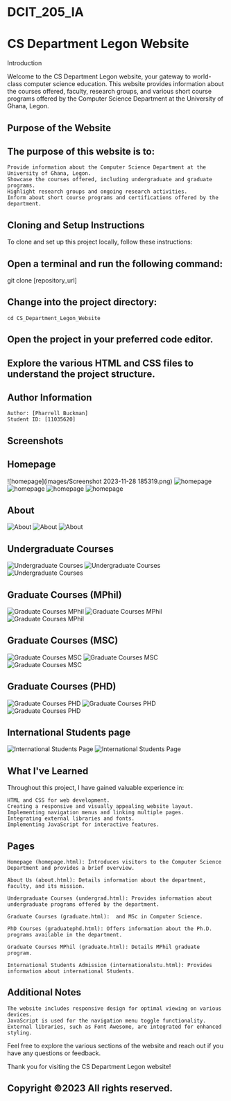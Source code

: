 # DCIT_205_IA
# CS Department Legon Website
Introduction

Welcome to the CS Department Legon website, your gateway to world-class computer science education. This website provides information about the courses offered, faculty, research groups, and various short course programs offered by the Computer Science Department at the University of Ghana, Legon.


## Purpose of the Website

## The purpose of this website is to:

    Provide information about the Computer Science Department at the University of Ghana, Legon.
    Showcase the courses offered, including undergraduate and graduate programs.
    Highlight research groups and ongoing research activities.
    Inform about short course programs and certifications offered by the department.

## Cloning and Setup Instructions

To clone and set up this project locally, follow these instructions:

## Open a terminal and run the following command:

git clone [repository_url]

## Change into the project directory:



    cd CS_Department_Legon_Website

## Open the project in your preferred code editor.

## Explore the various HTML and CSS files to understand the project structure.

## Author Information

    Author: [Pharrell Buckman]
    Student ID: [11035620]

## Screenshots

## Homepage
![homepage](images/Screenshot 2023-11-28 185319.png)
![homepage](images/Screenshot%20(5).png)
![homepage](images/Screenshot%20(6).png)
![homepage](images/Screenshot%20(7).png)
![homepage](images/Screenshot%20(8).png)


## About
![About](images/Screenshot%20(9).png)
![About](images/Screenshot%20(10).png)
![About](images/Screenshot%20(11).png)

## Undergraduate Courses 
![Undergraduate Courses](images/Screenshot%20(23).png)
![Undergraduate Courses](images/Screenshot%20(24).png)
![Undergraduate Courses](images/Screenshot%20(25).png)

## Graduate Courses (MPhil)
![Graduate Courses MPhil](images/Screenshot%20(12).png)
![Graduate Courses MPhil](images/Screenshot%20(13).png)
![Graduate Courses MPhil](images/Screenshot%20(14).png)

## Graduate Courses (MSC)
![Graduate Courses MSC](images/Screenshot%20(15).png)
![Graduate Courses MSC](images/Screenshot%20(16).png)
![Graduate Courses MSC](images/Screenshot%20(17).png)

## Graduate Courses (PHD)
![Graduate Courses PHD](images/Screenshot%20(18).png)
![Graduate Courses PHD](images/Screenshot%20(19).png)
![Graduate Courses PHD](images/Screenshot%20(20).png)

## International Students page
![International Students Page](images/Screenshot%20(21).png)
![International Students Page](images/Screenshot%20(22).png)





## What I've Learned

Throughout this project, I have gained valuable experience in:

    HTML and CSS for web development.
    Creating a responsive and visually appealing website layout.
    Implementing navigation menus and linking multiple pages.
    Integrating external libraries and fonts.
    Implementing JavaScript for interactive features.

## Pages

    Homepage (homepage.html): Introduces visitors to the Computer Science Department and provides a brief overview.

    About Us (about.html): Details information about the department, faculty, and its mission.

    Undergraduate Courses (undergrad.html): Provides information about undergraduate programs offered by the department.

    Graduate Courses (graduate.html):  and MSc in Computer Science.

    PhD Courses (graduatephd.html): Offers information about the Ph.D. programs available in the department.

    Graduate Courses MPhil (graduate.html): Details MPhil graduate program.

    International Students Admission (internationalstu.html): Provides information about international Students.

## Additional Notes

    The website includes responsive design for optimal viewing on various devices.
    JavaScript is used for the navigation menu toggle functionality.
    External libraries, such as Font Awesome, are integrated for enhanced styling.

Feel free to explore the various sections of the website and reach out if you have any questions or feedback.

Thank you for visiting the CS Department Legon website!

## Copyright ©2023 All rights reserved.